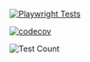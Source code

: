 [![Playwright Tests](https://github.com/RizwanGit01/AutomationExcercisePlaywrightPython/actions/workflows/main.yaml/badge.svg)](https://github.com/RizwanGit01/AutomationExcercisePlaywrightPython/actions/workflows/main.yaml)

[![codecov](https://codecov.io/gh/RizwanGit01/AutomationExcercisePlaywrightPython/branch/main/graph/badge.svg)](https://codecov.io/gh/RizwanGit01/AutomationExcercisePlaywrightPython)

![Test Count](https://img.shields.io/endpoint?url=https://gist.githubusercontent.com/RizwanGit01/d805d5fbdf53940d8e82e9891f249ca2/raw/test-count.json)
